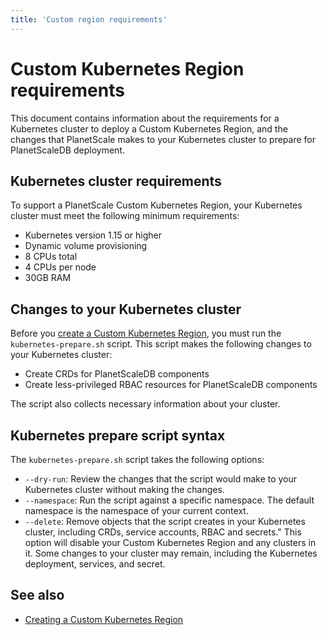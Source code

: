 ```yaml
---
title: 'Custom region requirements'
---
```


# Custom Kubernetes Region requirements

This document contains information about the requirements for a Kubernetes cluster to deploy a Custom Kubernetes Region, and the changes that PlanetScale makes to your Kubernetes cluster to prepare for PlanetScaleDB deployment.

## Kubernetes cluster requirements

To support a PlanetScale Custom Kubernetes Region, your Kubernetes cluster must meet the following minimum requirements:

- Kubernetes version 1.15 or higher
- Dynamic volume provisioning
- 8 CPUs total
- 4 CPUs per node
- 30GB RAM

## Changes to your Kubernetes cluster

Before you [create a Custom Kubernetes Region](creating-custom-region), you must run the `kubernetes-prepare.sh` script. This script makes the following changes to your Kubernetes cluster:

- Create CRDs for PlanetScaleDB components
- Create less-privileged RBAC resources for PlanetScaleDB components

The script also collects necessary information about your cluster.

## Kubernetes prepare script syntax

The `kubernetes-prepare.sh` script takes the following options:

+ `--dry-run`: Review the changes that the script would make to your Kubernetes cluster without making the changes.
+ `--namespace`: Run the script against a specific namespace. The default namespace is the namespace of your current context.
+ `--delete`: Remove objects that the script creates in your Kubernetes cluster, including CRDs, service accounts, RBAC and secrets." This option will disable your Custom Kubernetes Region and any clusters in it. Some changes to your cluster may remain, including the Kubernetes deployment, services, and secret.

## See also

- [Creating a Custom Kubernetes Region](creating-custom-region)
